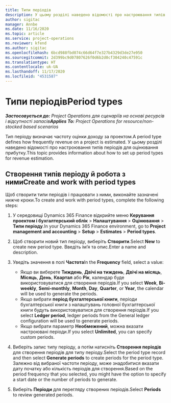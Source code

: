 ```yaml
---
title: Типи періодів
description: У цьому розділі наведено відомості про настроювання типів періодів для оцінювання прибутку.
author: sigitac
manager: Annbe
ms.date: 11/16/2020
ms.topic: article
ms.service: project-operations
ms.reviewer: kfend
ms.author: sigitac
ms.openlocfilehash: 6bcd988fbd074c66d64f7e327b4329d3de27e950
ms.sourcegitcommit: 2d399bc9d07807626f0d6b2d0cf304240c47591c
ms.translationtype: HT
ms.contentlocale: uk-UA
ms.lasthandoff: 11/17/2020
ms.locfileid: "4531587"
---
```

# <a name="period-types"></a><span data-ttu-id="982b9-103">Типи періодів</span><span class="sxs-lookup"><span data-stu-id="982b9-103">Period types</span></span>

<span data-ttu-id="982b9-104">_**Застосовується до:** Project Operations для сценаріїв на основі ресурсів і відсутності запасів_</span><span class="sxs-lookup"><span data-stu-id="982b9-104">_**Applies To:** Project Operations for resource/non-stocked based scenarios_</span></span>

<span data-ttu-id="982b9-105">Тип періоду визначає частоту оцінки доходу за проектом.</span><span class="sxs-lookup"><span data-stu-id="982b9-105">A period type defines how frequently revenue on a project is estimated.</span></span> <span data-ttu-id="982b9-106">У цьому розділі наведено відомості про настроювання типів періодів для оцінювання прибутку.</span><span class="sxs-lookup"><span data-stu-id="982b9-106">This topic provides information about how to set up period types for revenue estimation.</span></span> 

## <a name="create-and-work-with-period-types"></a><span data-ttu-id="982b9-107">Створення типів періоду й робота з ними</span><span class="sxs-lookup"><span data-stu-id="982b9-107">Create and work with period types</span></span>
<span data-ttu-id="982b9-108">Щоб створити типи періодів і працювати з ними, виконайте зазначені нижче кроки.</span><span class="sxs-lookup"><span data-stu-id="982b9-108">To create and work with period types, complete the following steps:</span></span>

1. <span data-ttu-id="982b9-109">У середовищі Dynamics 365 Finance відкрийте меню **Керування проектом і бухгалтерський облік** > **Налаштування** > **Оцінювання** > **Типи періоду**.</span><span class="sxs-lookup"><span data-stu-id="982b9-109">In your Dynamics 365 Finance environment, go to **Project management and accounting** > **Setup** > **Estimates** > **Period types**.</span></span>
2. <span data-ttu-id="982b9-110">Щоб створити новий тип періоду, виберіть **Створити**.</span><span class="sxs-lookup"><span data-stu-id="982b9-110">Select **New** to create new period type.</span></span> <span data-ttu-id="982b9-111">Введіть ім’я та опис.</span><span class="sxs-lookup"><span data-stu-id="982b9-111">Enter a name and description.</span></span>
3. <span data-ttu-id="982b9-112">Уведіть значення в полі **Частота**</span><span class="sxs-lookup"><span data-stu-id="982b9-112">In the **Frequency** field, select a value:</span></span>

    - <span data-ttu-id="982b9-113">Якщо ви виберете **Тиждень**, **Двічі на тиждень**, **Двічі на місяць**, **Місяць**, **День**, **Квартал** або **Рік**, календар буде використовуватися для створення періодів.</span><span class="sxs-lookup"><span data-stu-id="982b9-113">If you select **Week**, **Bi-weekly**, **Semi-monthly**, **Month**, **Day**, **Quarter**, or **Year**, the calendar will be used to generate the periods.</span></span> 
    - <span data-ttu-id="982b9-114">Якщо вибрати **період бухгалтерської книги**, періоди бухгалтерської книги з налаштувань головної бухгалтерської книги будуть використовуватися для створення періодів.</span><span class="sxs-lookup"><span data-stu-id="982b9-114">If you select **Ledger period**, ledger periods from the General ledger configuration will be used to generate periods.</span></span>
    - <span data-ttu-id="982b9-115">Якщо вибрати параметр **Необмежений**, можна вказати настроювані періоди.</span><span class="sxs-lookup"><span data-stu-id="982b9-115">If you select **Unlimited**, you can specify custom periods.</span></span>
4. <span data-ttu-id="982b9-116">Виберіть запис типу періоду, а потім натисніть **Створення періодів** для створення періодів для типу періоду.</span><span class="sxs-lookup"><span data-stu-id="982b9-116">Select the period type record and then select **Generate periods** to create periods for the period type.</span></span> <span data-ttu-id="982b9-117">Залежно від вибраної частоти періоду, може знадобитися вказати дату початку або кількість періодів для створення.</span><span class="sxs-lookup"><span data-stu-id="982b9-117">Based on the period frequency that you selected, you might have the option to specify a start date or the number of periods to generate.</span></span>
5. <span data-ttu-id="982b9-118">Виберіть **Періоди** для перегляду створених періодів.</span><span class="sxs-lookup"><span data-stu-id="982b9-118">Select **Periods** to review generated periods.</span></span>

